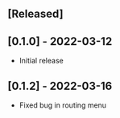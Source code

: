 ## [Released]

## [0.1.0] - 2022-03-12

- Initial release

## [0.1.2] - 2022-03-16

- Fixed bug in routing menu
